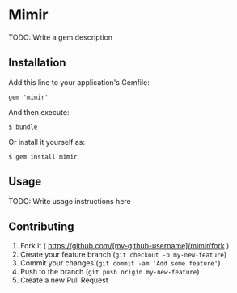 # Mimir

TODO: Write a gem description

## Installation

Add this line to your application's Gemfile:

    gem 'mimir'

And then execute:

    $ bundle

Or install it yourself as:

    $ gem install mimir

## Usage

TODO: Write usage instructions here

## Contributing

1. Fork it ( https://github.com/[my-github-username]/mimir/fork )
2. Create your feature branch (`git checkout -b my-new-feature`)
3. Commit your changes (`git commit -am 'Add some feature'`)
4. Push to the branch (`git push origin my-new-feature`)
5. Create a new Pull Request

